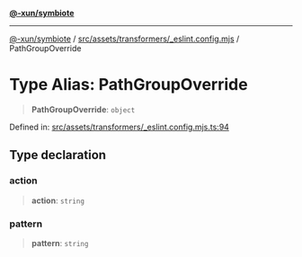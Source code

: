 [**@-xun/symbiote**](../../../../../README.md)

***

[@-xun/symbiote](../../../../../README.md) / [src/assets/transformers/\_eslint.config.mjs](../README.md) / PathGroupOverride

# Type Alias: PathGroupOverride

> **PathGroupOverride**: `object`

Defined in: [src/assets/transformers/\_eslint.config.mjs.ts:94](https://github.com/Xunnamius/symbiote/blob/16c5abb574a56340fcb49cdcf402702ed3917f82/src/assets/transformers/_eslint.config.mjs.ts#L94)

## Type declaration

### action

> **action**: `string`

### pattern

> **pattern**: `string`
